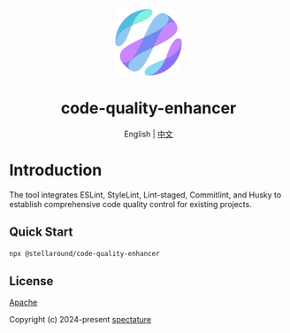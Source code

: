 <div align="center">
  <img alt="auto-cli logo" width="120" height="120" src="./logo.png">
  <h1>code-quality-enhancer</h1>
  <span>English | <a href="./README.zh-CN.md">中文</a></span>
</div>

# Introduction
The tool integrates ESLint, StyleLint, Lint-staged, Commitlint, and Husky to establish comprehensive code quality control for existing projects.
## Quick Start

```sh
npx @stellaround/code-quality-enhancer
```

## License

[Apache](./LICENSE)

Copyright (c) 2024-present [spectature](https://github.com/Spectature)
